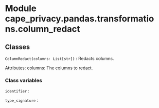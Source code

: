 Module cape_privacy.pandas.transformations.column_redact
========================================================

Classes
-------

`ColumnRedact(columns: List[str])`
:   Redacts columns.

Attributes:
columns: The columns to redact.

### Class variables

`identifier`
:

`type_signature`
: